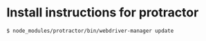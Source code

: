 Install instructions for protractor
===================================

    $ node_modules/protractor/bin/webdriver-manager update
